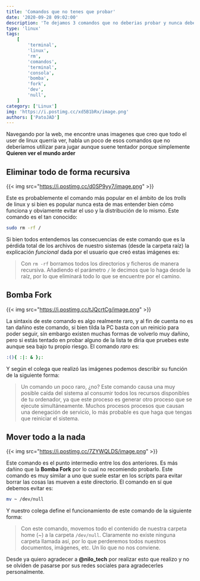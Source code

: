 ```yaml
---
title: 'Comandos que no tenes que probar'
date: '2020-09-28 09:02:00'
description: 'Te dejamos 3 comandos que no deberias probar y nunca deberias caer en esto.'
type: 'linux'
tags:
    [
        'terminal',
        'linux',
        'rm',
        'comandos',
        'terminal',
        'consola',
        'bomba',
        'fork',
        'dev',
        'null',
    ]
category: ['Linux']
img: 'https://i.postimg.cc/xd5B1bRx/image.png'
authors: ['PatoJAD']
---
```


Navegando por la web, me encontre unas imagenes que creo que todo el user de linux querría ver, habla un poco de esos comandos que no deberíamos utilizar para jugar aunque suene tentador porque simplemente **Quieren ver el mundo arder**

## Eliminar todo de forma recursiva

{{< img src="https://i.postimg.cc/d0SP9yy7/image.png" >}}

Este es probablemente el comando más popular en el ámbito de los _trolls_ de linux y si bien es popular nunca esta de mas entender bien cómo funciona y obviamente evitar el uso y la distribución de lo mismo. Este comando es el tan conocido:

```zsh
sudo rm -rf /
```

Si bien todos entendemos las consecuencias de este comando que es la pérdida total de los archivos de nuestro sistemas (desde la carpeta raíz) la explicación _funcional_ dada por el usuario que creó estas imágenes es:

> Con `rm -rf` borramos todos los directorios y ficheros de manera recursiva. Añadiendo el parámetro `/` le decimos que lo haga desde la raíz, por lo que eliminará todo lo que se encuentre por el camino.

## Bomba Fork

{{< img src="https://i.postimg.cc/tJQcrtCg/image.png" >}}

La sintaxis de este comando es algo realmente raro, y al fin de cuenta no es tan dañino este comando, si bien tilda la PC basta con un reinicio para poder seguir, sin embargo existen muchas formas de volverlo muy dañino, pero si estás tentado en probar alguno de la lista te diria que pruebes este aunque sea bajo tu propio riesgo. El comando _raro_ es:

```zsh
:(){ :|: & };:
```

Y según el colega que realizó las imágenes podemos describir su función de la siguiente forma:

> Un comando un poco raro, ¿no? Este comando causa una muy posible caída del sistema al consumir todos los recursos disponibles de tu ordenador, ya que este proceso es generar otro proceso que se ejecute simultáneamente. Muchos procesos procesos que causan una denegación de servicio, lo más probable es que haga que tengas que reiniciar el sistema.

## Mover todo a la nada

{{< img src="https://i.postimg.cc/7ZYWQLDS/image.png" >}}

Este comando es el punto intermedio entre los dos anteriores. Es más dañino que la **Bomba Fork** por lo cual no recomiendo probarlo. Este comando es muy similar a uno que suele estar en los scripts para evitar borrar las cosas las mueven a este directorio. El comando en sí que debemos evitar es:

```zsh
mv ~ /dev/null
```

Y nuestro colega define el funcionamiento de este comando de la siguiente forma:

> Con este comando, movemos todo el contenido de nuestra carpeta home (~) a la carpeta `/dev/null`. Claramente no existe ninguna carpeta llamada así, por lo que perderemos todos nuestros documentos, imágenes, etc. Un lío que no nos conviene.

Desde ya quiero agradecer a **@nilo_tech** por realizar esto que realizo y no se olviden de pasarse por sus redes sociales para agradecerles personalmente.
